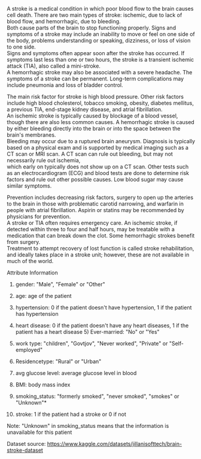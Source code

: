 A stroke is a medical condition in which poor blood flow to the brain causes cell death. There are two main types of stroke: ischemic, due to lack of blood flow, and hemorrhagic, due to bleeding.  
Both cause parts of the brain to stop functioning properly. Signs and symptoms of a stroke may include an inability to move or feel on one side of the body, problems understanding or speaking, dizziness, or loss of vision to one side.  
Signs and symptoms often appear soon after the stroke has occurred. If symptoms last less than one or two hours, the stroke is a transient ischemic attack (TIA), also called a mini-stroke.  
A hemorrhagic stroke may also be associated with a severe headache. The symptoms of a stroke can be permanent. Long-term complications may include pneumonia and loss of bladder control.

The main risk factor for stroke is high blood pressure. Other risk factors include high blood cholesterol, tobacco smoking, obesity, diabetes mellitus, a previous TIA, end-stage kidney disease, and atrial fibrillation.  
An ischemic stroke is typically caused by blockage of a blood vessel, though there are also less common causes. A hemorrhagic stroke is caused by either bleeding directly into the brain or into the space between the brain's membranes.  
Bleeding may occur due to a ruptured brain aneurysm. Diagnosis is typically based on a physical exam and is supported by medical imaging such as a CT scan or MRI scan. A CT scan can rule out bleeding, but may not necessarily rule out ischemia,  
which early on typically does not show up on a CT scan. Other tests such as an electrocardiogram (ECG) and blood tests are done to determine risk factors and rule out other possible causes. Low blood sugar may cause similar symptoms.

Prevention includes decreasing risk factors, surgery to open up the arteries to the brain in those with problematic carotid narrowing, and warfarin in people with atrial fibrillation. Aspirin or statins may be recommended by physicians for prevention.  
A stroke or TIA often requires emergency care. An ischemic stroke, if detected within three to four and half hours, may be treatable with a medication that can break down the clot. Some hemorrhagic strokes benefit from surgery.  
Treatment to attempt recovery of lost function is called stroke rehabilitation, and ideally takes place in a stroke unit; however, these are not available in much of the world.

Attribute Information
1) gender: "Male", "Female" or "Other"

2) age: age of the patient

3) hypertension: 0 if the patient doesn't have hypertension, 1 if the patient has hypertension

4) heart disease: 0 if the patient doesn't have any heart diseases, 1 if the patient has a heart disease 5) Ever-married: "No" or "Yes"

6) work type: "children", "Govtjov", "Never worked", "Private" or "Self-employed"

7) Residencetype: "Rural" or "Urban"

8) avg glucose level: average glucose level in blood

9) BMI: body mass index

10) smoking_status: "formerly smoked", "never smoked", "smokes" or "Unknown"*

11) stroke: 1 if the patient had a stroke or 0 if not

Note: "Unknown" in smoking_status means that the information is unavailable for this patient

Dataset source: https://www.kaggle.com/datasets/jillanisofttech/brain-stroke-dataset  
